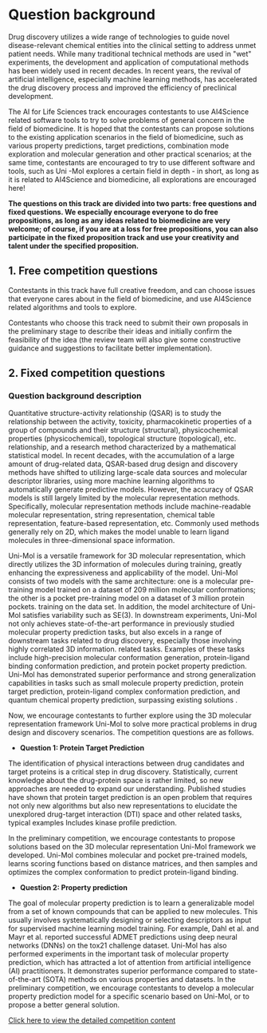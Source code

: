 # Question background

Drug discovery utilizes a wide range of technologies to guide novel disease-relevant chemical entities into the clinical setting to address unmet patient needs. While many traditional technical methods are used in "wet" experiments, the development and application of computational methods has been widely used in recent decades. In recent years, the revival of artificial intelligence, especially machine learning methods, has accelerated the drug discovery process and improved the efficiency of preclinical development.


The AI for Life Sciences track encourages contestants to use AI4Science related software tools to try to solve problems of general concern in the field of biomedicine. It is hoped that the contestants can propose solutions to the existing application scenarios in the field of biomedicine, such as various property predictions, target predictions, combination mode exploration and molecular generation and other practical scenarios; at the same time, contestants are encouraged to try to use different software and tools, such as Uni -Mol explores a certain field in depth - in short, as long as it is related to AI4Science and biomedicine, all explorations are encouraged here!


**The questions on this track are divided into two parts: free questions and fixed questions. We especially encourage everyone to do free propositions, as long as any ideas related to biomedicine are very welcome; of course, if you are at a loss for free propositions, you can also participate in the fixed proposition track and use your creativity and talent under the specified proposition.**

## 1. Free competition questions

Contestants in this track have full creative freedom, and can choose issues that everyone cares about in the field of biomedicine, and use AI4Science related algorithms and tools to explore.


Contestants who choose this track need to submit their own proposals in the preliminary stage to describe their ideas and initially confirm the feasibility of the idea (the review team will also give some constructive guidance and suggestions to facilitate better implementation).

## 2. Fixed competition questions

### Question background description


Quantitative structure-activity relationship (QSAR) is to study the relationship between the activity, toxicity, pharmacokinetic properties of a group of compounds and their structure (structural), physicochemical properties (physicochemical), topological structure (topological), etc. relationship, and a research method characterized by a mathematical statistical model. In recent decades, with the accumulation of a large amount of drug-related data, QSAR-based drug design and discovery methods have shifted to utilizing large-scale data sources and molecular descriptor libraries, using more machine learning algorithms to automatically generate predictive models. However, the accuracy of QSAR models is still largely limited by the molecular representation methods. Specifically, molecular representation methods include machine-readable molecular representation, string representation, chemical table representation, feature-based representation, etc. Commonly used methods generally rely on 2D, which makes the model unable to learn ligand molecules in three-dimensional space information.


Uni-Mol is a versatile framework for 3D molecular representation, which directly utilizes the 3D information of molecules during training, greatly enhancing the expressiveness and applicability of the model. Uni-Mol consists of two models with the same architecture: one is a molecular pre-training model trained on a dataset of 209 million molecular conformations; the other is a pocket pre-training model on a dataset of 3 million protein pockets. training on the data set. In addition, the model architecture of Uni-Mol satisfies variability such as SE(3). In downstream experiments, Uni-Mol not only achieves state-of-the-art performance in previously studied molecular property prediction tasks, but also excels in a range of downstream tasks related to drug discovery, especially those involving highly correlated 3D information. related tasks. Examples of these tasks include high-precision molecular conformation generation, protein-ligand binding conformation prediction, and protein pocket property prediction. Uni-Mol has demonstrated superior performance and strong generalization capabilities in tasks such as small molecule property prediction, protein target prediction, protein-ligand complex conformation prediction, and quantum chemical property prediction, surpassing existing solutions .


Now, we encourage contestants to further explore using the 3D molecular representation framework Uni-Mol to solve more practical problems in drug design and discovery scenarios. The competition questions are as follows.


- **Question 1: Protein Target Prediction**


The identification of physical interactions between drug candidates and target proteins is a critical step in drug discovery. Statistically, current knowledge about the drug-protein space is rather limited, so new approaches are needed to expand our understanding. Published studies have shown that protein target prediction is an open problem that requires not only new algorithms but also new representations to elucidate the unexplored drug-target interaction (DTI) space and other related tasks, typical examples Includes kinase profile prediction. 

In the preliminary competition, we encourage contestants to propose solutions based on the 3D molecular representation Uni-Mol framework we developed. Uni-Mol combines molecular and pocket pre-trained models, learns scoring functions based on distance matrices, and then samples and optimizes the complex conformation to predict protein-ligand binding.


- **Question 2: Property prediction**


The goal of molecular property prediction is to learn a generalizable model from a set of known compounds that can be applied to new molecules. This usually involves systematically designing or selecting descriptors as input for supervised machine learning model training. For example, Dahl et al. and Mayr et al. reported successful ADMET predictions using deep neural networks (DNNs) on the tox21 challenge dataset. Uni-Mol has also performed experiments in the important task of molecular property prediction, which has attracted a lot of attention from artificial intelligence (AI) practitioners. It demonstrates superior performance compared to state-of-the-art (SOTA) methods on various properties and datasets. In the preliminary competition, we encourage contestants to develop a molecular property prediction model for a specific scenario based on Uni-Mol, or to propose a better general solution.


[Click here to view the detailed competition content](https://dptechnology.feishu.cn/docx/S08Hddzo7oxsjsx6chlc4BAinEf?from=from_copylink)
